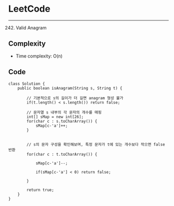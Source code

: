 [//]: # (# Intuition)
<!-- Describe your first thoughts on how to solve this problem. -->


# LeetCode
___
242. Valid Anagram

[//]: # (## Approach)

[//]: # ()
[//]: # (<!-- Describe your approach to solving the problem. -->)

## Complexity

- Time complexity: O(n)   

[//]: # (<!-- Add your time complexity here, e.g. $$O&#40;n&#41;$$ -->)

[//]: # ()
[//]: # ([//]: # &#40;- Space complexity:&#41;)
[//]: # (<!-- Add your space complexity here, e.g. $$O&#40;n&#41;$$ -->)

## Code
```
class Solution {
    public boolean isAnagram(String s, String t) {
        
        // 기본적으로 s의 길이가 더 길면 anagram 형성 불가
        if(t.length() < s.length()) return false;

        // 문자열 s 내부의 각 문자의 개수를 매핑
        int[] sMap = new int[26];
        for(char c : s.toCharArray()) {
            sMap[c-'a']++;
        }


        // s의 문자 구성을 확인해보며, 특정 문자가 t에 있는 개수보다 작으면 false 반환
        for(char c : t.toCharArray()) {

            sMap[c-'a']--;

            if(sMap[c-'a'] < 0) return false;

        }

        return true;
    }
}
```